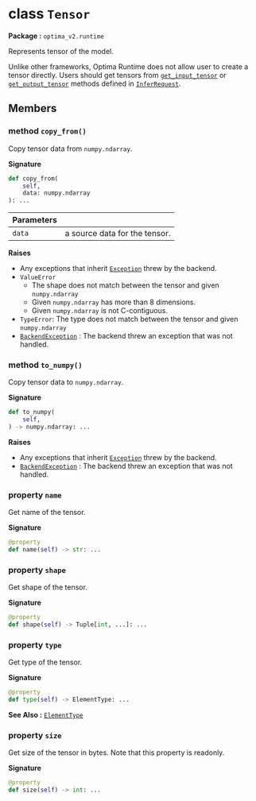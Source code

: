 class `Tensor`
===================
__Package :__  `optima_v2.runtime`

Represents tensor of the model.

Unlike other frameworks, Optima Runtime does not allow user to create a tensor directly. Users should get tensors from [`get_input_tensor`](infer_request.md#method-get_input_tensor) or [`get_output_tensor`](infer_request.md/#method-get_output_tensor) methods defined in [`InferRequest`](infer_request.md).

## Members
### method `copy_from()`
Copy tensor data from `numpy.ndarray`.

__Signature__
``` python
def copy_from(
    self,
    data: numpy.ndarray
): ...
```

| Parameters |   |
| ---------- | - |
| `data`     | a source data for the tensor. |

__Raises__

- Any exceptions that inherit [`Exception`](../exceptions/exception.md) threw by the backend.
- `ValueError`
    - The shape does not match between the tensor and given `numpy.ndarray`
    - Given `numpy.ndarray` has more than 8 dimensions.
    - Given `numpy.ndarray` is not C-contiguous.
- `TypeError`: The type does not match between the tensor and given `numpy.ndarray`
- [`BackendException`](../exceptions/backend.md) : The backend threw an exception that was not handled.

### method `to_numpy()`
Copy tensor data to `numpy.ndarray`.

__Signature__
``` python
def to_numpy(
    self,
) -> numpy.ndarray: ...
```

__Raises__

- Any exceptions that inherit [`Exception`](../exceptions/exception.md) threw by the backend.
- [`BackendException`](../exceptions/backend.md) : The backend threw an exception that was not handled.

### property `name`
Get name of the tensor.

__Signature__
``` python
@property
def name(self) -> str: ...
```

### property `shape`
Get shape of the tensor.

__Signature__
``` python
@property
def shape(self) -> Tuple[int, ...]: ...
```

### property `type`
Get type of the tensor.

__Signature__
``` python
@property
def type(self) -> ElementType: ...
```

__See Also :__ [`ElementType`](../enums/element_type.md)

### property `size`
Get size of the tensor in bytes. Note that this property is readonly.

__Signature__
``` python
@property
def size(self) -> int: ...
```
